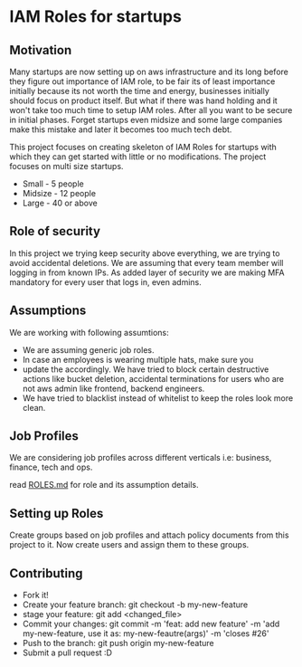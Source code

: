 # IAM Roles for startups

## Motivation

Many startups are now setting up on aws infrastructure and its long before they figure out importance of IAM role, to be fair its of least importance initially because its not worth the time and energy, businesses initially should focus on product itself. But what if there was hand holding and it won't take too much time to setup IAM roles. After all you want to be secure in initial phases. Forget startups even midsize and some large companies make this mistake and later it becomes too much tech debt.

This project focuses on creating skeleton of IAM Roles for startups with which they can get started with little or no modifications. The project focuses on multi size startups.

- Small - 5 people
- Midsize - 12 people
- Large - 40 or above

## Role of security

In this project we trying keep security above everything, we are trying to avoid accidental deletions. We are assuming that every team member will logging in from known IPs. As added layer of security we are making MFA mandatory for every user that logs in, even admins.

## Assumptions

We are working with following assumtions:

- We are assuming generic job roles.
- In case an employees is wearing multiple hats, make sure you
- update the accordingly. We have tried to block certain destructive actions like bucket deletion, accidental terminations for users who are not aws admin like frontend, backend engineers.
- We have tried to blacklist instead of whitelist to keep the roles look more clean.

## Job Profiles

We are considering job profiles across different verticals i.e: business, finance, tech and ops.

read [ROLES.md](https://github.com/Singapore-Tech-Entrepreneurs/Startup-AWS-IAM-Roles/blob/master/ROLES.md) for role and its assumption details.

## Setting up Roles

Create groups based on job profiles and attach policy documents from this project to it. Now create users and assign them to these groups.

## Contributing

- Fork it!
- Create your feature branch: git checkout -b my-new-feature
- stage your feature: git add <changed_file>
- Commit your changes: git commit -m 'feat: add new feature' -m 'add my-new-feature, use it as: my-new-feautre(args)' -m 'closes #26'
- Push to the branch: git push origin my-new-feature
- Submit a pull request :D
